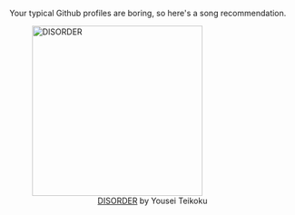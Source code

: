 Your typical Github profiles are boring, so here's a song recommendation.
<figure><img width="300" height="300" src="https://i.scdn.co/image/ab67616d0000b273e161a53af46b6e1589e9a0be" alt="DISORDER" /><figcaption align="center"><a href="https://open.spotify.com/track/1nTdgOtsHecPppDmssSAdA" target="_blank">DISORDER</a> by Yousei Teikoku</figcaption></figure>
